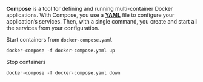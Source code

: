 **Compose** is a tool for defining and running multi-container Docker applications. With Compose, you use a **[YAML](Docker/docker-compose.yaml)** file to configure your application’s services. Then, with a single command, you create and start all the services from your configuration.

Start containers from `docker-compose.yaml`
```shell
docker-compose -f docker-compose.yaml up
```
Stop containers
```shell
docker-compose -f docker-compose.yaml down
```